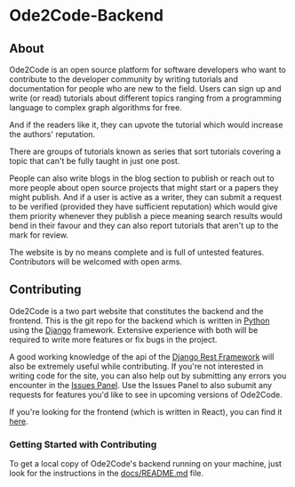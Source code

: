 # Ode2Code-Backend

## About

Ode2Code is an open source platform for software developers who want to contribute to the developer community by writing tutorials and documentation for people who are new to the field. Users can sign up and write (or read) tutorials about different topics ranging from a programming language to complex graph algorithms for free.

And if the readers like it, they can upvote the tutorial which would increase the authors' reputation.

There are groups of tutorials known as series that sort tutorials covering a topic that can't be fully taught in just one post.

People can also write blogs in the blog section to publish or reach out to more people about open source projects that might start or a papers they might publish. And if a user is active as a writer, they can submit a request to be verified (provided they have sufficient reputation) which would give them priority whenever they publish a piece meaning search results would bend in their favour and they can also report tutorials that aren't up to the mark for review.

The website is by no means complete and is full of untested features. Contributors will be welcomed with open arms.

## Contributing

Ode2Code is a two part website that constitutes the backend and the frontend. This is the git repo for the backend which is written in [Python](https://www.python.org "python.org") using the [Django](https://www.djangoproject.com/ "djangoproject.org") framework. Extensive experience with both will be required to write more features or fix bugs in the project.

A good working knowledge of the api of the [Django Rest Framework](https://django-rest-framework.org) will also be extremely useful while contributing. If you're not interested in writing code for the site, you can also help out by submitting any errors you encounter in the [Issues Panel](https://github.com/mentix02/Ode2Code-Backend/issues "Ode2Code Issues"). Use the Issues Panel to also subumit any requests for features you'd like to see in upcoming versions of Ode2Code.

If you're looking for the frontend (which is written in React), you can find it [here](https://www.github.com/mentix02/Ode2Code-Frontend/ "Ode2Code Frontend").

### Getting Started with Contributing

To get a local copy of Ode2Code's backend running on your machine, just look for the instructions in the [docs/README.md](docs/README.md) file.
